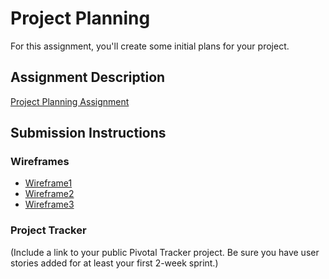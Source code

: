 # Project Planning
For this assignment, you'll create some initial plans for your project.

## Assignment Description
[Project Planning Assignment](https://education.launchcode.org/liftoff/assignments/planning/)

## Submission Instructions

### Wireframes

* [Wireframe1](./IMG_2830.JPG)
* [Wireframe2](./IMG_2831.JPG)
* [Wireframe3](./IMG_2832.JPG)

### Project Tracker

(Include a link to your public Pivotal Tracker project. Be sure you have user stories added for at least your first 2-week sprint.)
